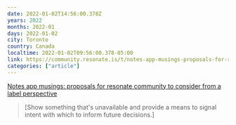 ```yaml
---
date: 2022-01-02T14:56:00.378Z
years: 2022
months: 2022-01
days: 2022-01-02
city: Toronto
country: Canada
localtime: 2022-01-02T09:56:00.378-05:00
link: https://community.resonate.is/t/notes-app-musings-proposals-for-resonate-community-to-consider-from-a-label-perspective/1210/11
categories: ["article"]
---
```

[Notes app musings: proposals for resonate community to consider from a label perspective](https://community.resonate.is/t/notes-app-musings-proposals-for-resonate-community-to-consider-from-a-label-perspective/1210/11)

> [Show something that's unavailable and provide a means to signal intent with which to inform future decisions.]
